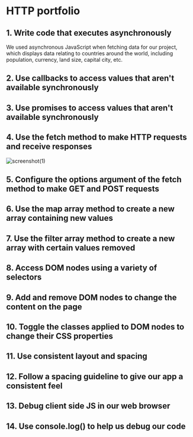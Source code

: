 # HTTP portfolio

## 1. Write code that executes asynchronously

We used asynchronous JavaScript when fetching data for our project, which displays data relating to countries around the world, including population, currency, land size, capital city, etc. 


## 2. Use callbacks to access values that aren't available synchronously



## 3. Use promises to access values that aren't available synchronously



## 4. Use the fetch method to make HTTP requests and receive responses

![screenshot(1)](https://user-images.githubusercontent.com/52511353/205120422-a4dd07c9-1a5e-4813-8197-a1cb2f6695c0.png)


## 5. Configure the options argument of the fetch method to make GET and POST requests



## 6. Use the map array method to create a new array containing new values



## 7. Use the filter array method to create a new array with certain values removed



## 8. Access DOM nodes using a variety of selectors



## 9. Add and remove DOM nodes to change the content on the page



## 10. Toggle the classes applied to DOM nodes to change their CSS properties



## 11. Use consistent layout and spacing



## 12. Follow a spacing guideline to give our app a consistent feel



## 13. Debug client side JS in our web browser



## 14. Use console.log() to help us debug our code






